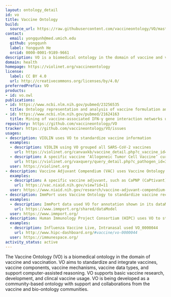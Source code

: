 ```yaml
---
layout: ontology_detail
id: vo
title: Vaccine Ontology
build:
  source_url: https://raw.githubusercontent.com/vaccineontology/VO/master/src/VO_merged.owl
contact:
  email: yongqunh@med.umich.edu
  github: yongqunh
  label: Yongqunh He
  orcid: 0000-0001-9189-9661
description: VO is a biomedical ontology in the domain of vaccine and vaccination.
domain: health
homepage: https://violinet.org/vaccineontology
license:
  label: CC BY 4.0
  url: http://creativecommons.org/licenses/by/4.0/
preferredPrefix: VO
products:
- id: vo.owl
publications:
- id: https://www.ncbi.nlm.nih.gov/pubmed/23256535
  title: Ontology representation and analysis of vaccine formulation and administration and their effects on vaccine immune responses
- id: https://www.ncbi.nlm.nih.gov/pubmed/21624163
  title: Mining of vaccine-associated IFN-γ gene interaction networks using the Vaccine Ontology
repository: https://github.com/vaccineontology/VO
tracker: https://github.com/vaccineontology/VO/issues
usages:
- description: VIOLIN uses VO to standardize vaccine information
  examples:
  - description: VIOLIN using VO grouped all SARS-CoV-2 vaccines
    url: https://violinet.org/canvaxkb/vaccine_detail.php?c_vaccine_id=5339
  - description: A specific vaccine ‘Allogeneic Tumor Cell Vaccine’ curated in VO for VIOLIN vaccine record
    url: https://violinet.org/vaxquery/query_detail.php?c_pathogen_id=321#vaccine_5878
  user: https://violinet.org
- description: Vaccine Adjuvant Compendium (VAC) uses Vaccine Ontology to standard vaccine adjuvants developed by NIH
  examples:
  - description: A specific vaccine adjuvant, such as CaPNP (CaPtivant)(TM), in Vaccine Adjuvant Compendium, uses VO_0005295 ‘CaPNP (CaPtivant)(TM) vaccine adjuvant’
    url: https://vac.niaid.nih.gov/view?id=11
  user: https://www.niaid.nih.gov/research/vaccine-adjuvant-compendium-vac
- description: ImmPort uses Vaccine Ontology to standardize vaccine recorded collected in NIH funded ImmPort studies
  examples:
  - description: ImmPort data used VO for annotation shown in its dataModel
    url: https://www.immport.org/shared/dataModel
  user: https://www.immport.org/
- description: Human Immunology Project Consortium (HIPC) uses VO to standardize vaccine records
  examples:
  - description: Influenza Vaccine Live, Intranasal used VO_0000044
    url: http://www.hipc-dashboard.org/#vaccine/vo-0000044
  user: https://immunespace.org/
activity_status: active
---
```


The Vaccine Ontology (VO) is a biomedical ontology in the domain of vaccine and vaccination. VO aims to standardize and integrate vaccines, vaccine components, vaccine mechanisms, vaccine data types, and support computer-assisted reasoning. VO supports basic vaccine research, development, and clincal vaccine usage. VO is being developed as a community-based ontology with support and collaborations from the vaccine and bio-ontology communities.
